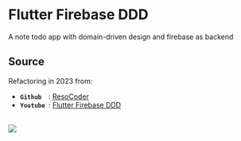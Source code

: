 # Flutter Firebase DDD
A note todo app with domain-driven design and firebase as backend

## Source
Refactoring in 2023 from:
- **`Github`**&ensp;&ensp;: [ResoCoder](https://github.com/ResoCoder/flutter-ddd-firebase-course) 
- **`Youtube`**&ensp;: [Flutter Firebase DDD](https://www.youtube.com/playlist?list=PLB6lc7nQ1n4iS5p-IezFFgqP6YvAJy84U)

\
![](https://i.imgur.com/NPR80aR.png)
